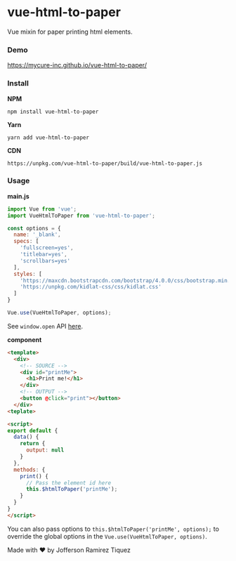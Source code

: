 # vue-html-to-paper
Vue mixin for paper printing html elements.

### Demo

https://mycure-inc.github.io/vue-html-to-paper/

### Install

**NPM**
```
npm install vue-html-to-paper
```
**Yarn**
```
yarn add vue-html-to-paper
```
**CDN**
```
https://unpkg.com/vue-html-to-paper/build/vue-html-to-paper.js
```

### Usage

**main.js**

```javascript
import Vue from 'vue';
import VueHtmlToPaper from 'vue-html-to-paper';

const options = {
  name: '_blank',
  specs: [
    'fullscreen=yes',
    'titlebar=yes',
    'scrollbars=yes'
  ],
  styles: [
    'https://maxcdn.bootstrapcdn.com/bootstrap/4.0.0/css/bootstrap.min.css',
    'https://unpkg.com/kidlat-css/css/kidlat.css'
  ]
}

Vue.use(VueHtmlToPaper, options);
```

See `window.open` API [here](https://www.w3schools.com/Jsref/met_win_open.asp).

**component**

```html
<template>
  <div>
    <!-- SOURCE -->
    <div id="printMe">
      <h1>Print me!</h1>
    </div>
    <!-- OUTPUT -->
    <button @click="print"></button>
  </div>
<teplate>

<script>
export default {
  data() {
    return {
      output: null
    }
  },
  methods: {
    print() {
      // Pass the element id here
      this.$htmlToPaper('printMe');
    }
  }
}
</script>
```

You can also pass options to `this.$htmlToPaper('printMe', options);` to override the global options in the `Vue.use(VueHtmlToPaper, options)`.

Made with ❤️ by Jofferson Ramirez Tiquez